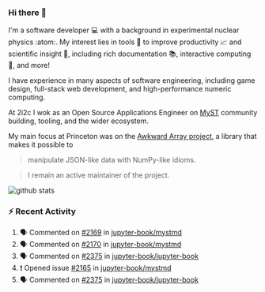 ### Hi there 👋 

I'm a software developer 💻 with a background in experimental nuclear physics :atom:. My interest lies in tools :wrench: to improve productivity :chart_with_upwards_trend: and scientific insight :telescope:, including rich documentation 📚, interactive computing 🧮, and more! 

I have experience in many aspects of software engineering, including game design, full-stack web development, and high-performance numeric computing. 

At 2i2c I wok as an Open Source Applications Engineer on [MyST](https://github.com/jupyter-book/mystmd) community building, tooling, and the wider ecosystem. 

My main focus at Princeton was on the [Awkward Array project](awkward-array.org/), a library that makes it possible to 
> manipulate JSON-like data with NumPy-like idioms.

> I remain an active maintainer of the project. 

![github stats](https://github-readme-stats.vercel.app/api?username=agoose77&show_icons=true&hide_rank=true&hide_title=true&bg_color=30,e76445,904e95&text_color=efe3ec&icon_color=efe3ec)
<!--
**agoose77/agoose77** is a ✨ _special_ ✨ repository because its `README.md` (this file) appears on your GitHub profile.

Here are some ideas to get you started:

- 🔭 I’m currently working on ...
- 🌱 I’m currently learning ...
- 👯 I’m looking to collaborate on ...
- 🤔 I’m looking for help with ...
- 💬 Ask me about ...
- 📫 How to reach me: ...
- 😄 Pronouns: ...
- ⚡ Fun fact: ...
-->

### :zap: Recent Activity

<!--START_SECTION:activity-->
1. 🗣 Commented on [#2169](https://github.com/jupyter-book/mystmd/issues/2169#issuecomment-3066732965) in [jupyter-book/mystmd](https://github.com/jupyter-book/mystmd)
2. 🗣 Commented on [#2170](https://github.com/jupyter-book/mystmd/issues/2170#issuecomment-3066729937) in [jupyter-book/mystmd](https://github.com/jupyter-book/mystmd)
3. 🗣 Commented on [#2375](https://github.com/jupyter-book/jupyter-book/issues/2375#issuecomment-3066729682) in [jupyter-book/jupyter-book](https://github.com/jupyter-book/jupyter-book)
4. ❗ Opened issue [#2165](https://github.com/jupyter-book/mystmd/issues/2165) in [jupyter-book/mystmd](https://github.com/jupyter-book/mystmd)
5. 🗣 Commented on [#2375](https://github.com/jupyter-book/jupyter-book/issues/2375#issuecomment-3062704511) in [jupyter-book/jupyter-book](https://github.com/jupyter-book/jupyter-book)
<!--END_SECTION:activity-->
